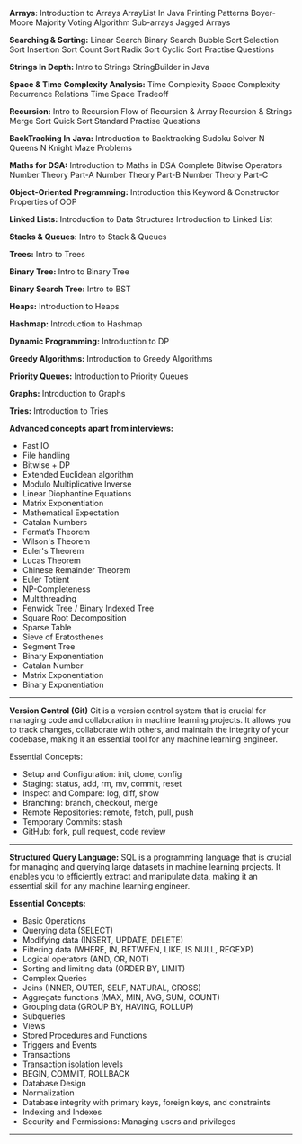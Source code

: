 **Arrays**:
Introduction to Arrays
ArrayList In Java
Printing Patterns
Boyer-Moore Majority Voting Algorithm
Sub-arrays
Jagged Arrays

**Searching & Sorting:**
Linear Search
Binary Search
Bubble Sort
Selection Sort
Insertion Sort
Count Sort
Radix Sort
Cyclic Sort
Practise Questions

**Strings In Depth:**
Intro to Strings
StringBuilder in Java

**Space & Time Complexity Analysis:**
Time Complexity
Space Complexity
Recurrence Relations
Time Space Tradeoff

**Recursion:**
Intro to Recursion
Flow of Recursion & Array
Recursion & Strings
Merge Sort
Quick Sort
Standard Practise Questions

**BackTracking In Java:**
Introduction to Backtracking
Sudoku Solver
N Queens
N Knight
Maze Problems

**Maths for DSA:**
Introduction to Maths in DSA
Complete Bitwise Operators
Number Theory Part-A
Number Theory Part-B
Number Theory Part-C

**Object-Oriented Programming:**
Introduction
this Keyword & Constructor
Properties of OOP

**Linked Lists:**
Introduction to Data Structures
Introduction to Linked List

**Stacks & Queues:**
Intro to Stack & Queues

**Trees:**
Intro to Trees

**Binary Tree:**
Intro to Binary Tree

**Binary Search Tree:**
Intro to BST

**Heaps:**
Introduction to Heaps

**Hashmap:**
Introduction to Hashmap

**Dynamic Programming:**
Introduction to DP

**Greedy Algorithms:**
Introduction to Greedy Algorithms

**Priority Queues:**
Introduction to Priority Queues

**Graphs:**
Introduction to Graphs

**Tries:**
Introduction to Tries

**Advanced concepts apart from interviews:**
- Fast IO
- File handling
- Bitwise + DP
- Extended Euclidean algorithm
- Modulo Multiplicative Inverse
- Linear Diophantine Equations
- Matrix Exponentiation
- Mathematical Expectation
- Catalan Numbers
- Fermat’s Theorem
- Wilson's Theorem
- Euler's Theorem
- Lucas Theorem
- Chinese Remainder Theorem
- Euler Totient
- NP-Completeness
- Multithreading
- Fenwick Tree / Binary Indexed Tree
- Square Root Decomposition
- Sparse Table
- Sieve of Eratosthenes
- Segment Tree
- Binary Exponentiation
- Catalan Number
- Matrix Exponentiation
- Binary Exponentiation

 -------------------------------------------------------------------------------------------------------

**Version Control (Git)** Git is a version control system that is crucial for managing code and collaboration in machine learning projects. It allows you to track changes, collaborate with others, and maintain the integrity of your codebase, making it an essential tool for any machine learning engineer.

Essential Concepts:
- Setup and Configuration: init, clone, config 
- Staging: status, add, rm, mv, commit, reset
- Inspect and Compare: log, diff, show
- Branching: branch, checkout, merge
- Remote Repositories: remote, fetch, pull, push 
- Temporary Commits: stash
- GitHub: fork, pull request, code review

----------------------------------------------------------------------------------------------------------------------


**Structured Query Language:** SQL is a programming language that is crucial for managing and querying large datasets in machine learning projects. It enables you to efficiently extract and manipulate data, making it an essential skill for any machine learning engineer.

**Essential Concepts:**
- Basic Operations
- Querying data SELECT 
- Modifying data INSERT, UPDATE, DELETE 
- Filtering data WHERE, IN, BETWEEN, LIKE, IS NULL, REGEXP 
- Logical operators AND, OR, NOT 
- Sorting and limiting data ORDER BY, LIMIT 
- Complex Queries
- Joins INNER, OUTER, SELF, NATURAL, CROSS 
- Aggregate functions MAX, MIN, AVG, SUM, COUNT 
- Grouping data GROUP BY, HAVING, ROLLUP 
- Subqueries 
- Views 
- Stored Procedures and Functions 
- Triggers and Events 
- Transactions 
- Transaction isolation levels 
- BEGIN, COMMIT, ROLLBACK 
- Database Design 
- Normalization
- Database integrity with primary keys, foreign keys, and constraints 
- Indexing and Indexes
- Security and Permissions: Managing users and privileges

---------------------------------------------------------------------------------------------------------
